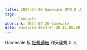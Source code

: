 ```yaml
---
title: 2024-04-20-Gamesale 違規 0 人
tags:
    - Gamesale
abbrlink: 2024-04-20-Gamesale
date: Gamesale-2024-04-20 12:00:00
---
```

Gamesale 板 [板規連結](https://www.ptt.cc/bbs/Gossiping/M.1637425085.A.07D.html)
昨天違規 0 人

